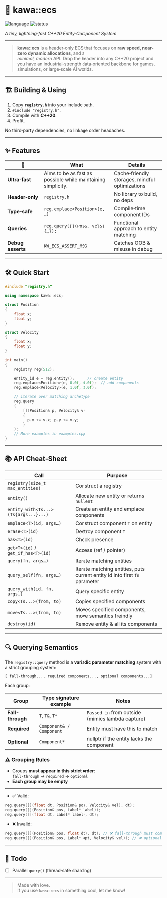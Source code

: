 # 🌊 **kawa::ecs**
![language](https://img.shields.io/badge/C%2B%2B-20-blue.svg)
![status](https://img.shields.io/badge/stability-stable-brightgreen)

*A tiny, lightning‑fast C++20 Entity‑Component System*

---

> **kawa::ecs** is a header‑only ECS that focuses on  **raw speed, near-zero dynamic allocations**, and a  
> *minimal, modern* API. Drop the header into any C++20 project and you have an industrial‑strength
> data‑oriented backbone for games, simulations, or large‑scale AI worlds.

---

## 🏗️ Building & Using

1. Copy **`registry.h`** into your include path.
2. `#include "registry.h"`.
3. Compile with **C++20**.
4. Profit.

No third‑party dependencies, no linkage order headaches.

---

## ✨ Features 

| 🚀                                | What                                                           | Details                                            |
| --------------------------------- | -------------------------------------------------------------- | ----------------------------------------------------|
| **Ultra‑fast**                    | Aims to be as fast as possible while maintaining simplicity.   | Cache‑friendly storages, mindful optimizations      |
| **Header‑only**                   | `registry.h`                                                   | No library to build, no deps                        |
| **Type‑safe**                     | `reg.emplace<Position>(e, …)`                                  | Compile‑time component IDs                          |
| **Queries**                       | `reg.query([](Pos&, Vel&){…});`                                | Functional approach to entity matching              |
| **Debug asserts**                 | `KW_ECS_ASSERT_MSG`                                            | Catches OOB & misuse in debug                       |

---

## 🛠️ Quick Start

```cpp
#include "registry.h"

using namespace kawa::ecs;

struct Position
{
    float x;
    float y;  
}

struct Velocity
{
    float x;
    float y;  
}

int main()
{
    registry reg(512);               

    entity_id e = reg.entity();      // create entity
    reg.emplace<Position>(e, 0.0f, 0.0f);  // add components
    reg.emplace<Velocity>(e, 1.0f, 2.0f);

    // iterate over matching archetype
    reg.query
    (
        [](Position& p, Velocity& v)
        {
          p.x += v.x; p.y += v.y;
        }
    );
    // More examples in examples.cpp
}
```

---

## 📚 API Cheat‑Sheet

| Call                                 | Purpose																	 |
| -------------------------------------| ----------------------------------------------------------------------------|
| `registry(size_t max_entities)`      | Construct a registry														 |
| `entity()`                           | Allocate new entity or returns `nullent`									 |
| `entity_with<Ts...>(Ts{args...}...)` | Create an entity and emplace components									 |
| `emplace<T>(id, args…)`              | Construct component `T` on entity											 |
| `erase<T>(id)`                       | Destroy component `T`														 |
| `has<T>(id)`                         | Check presence																 |
| `get<T>(id)` / `get_if_has<T>(id)`   | Access (ref / pointer)														 |
| `query(fn, args…)`                   | Iterate matching entities													 |
| `query_self(fn, args…)`              | Iterate matching entities, puts current entity id into first `fn` parameter |
| `query_with(id, fn, args…)`          | Query specific entity														 |
| `copy<Ts...>(from, to)`              | Copies specified components												 |
| `move<Ts...>(from, to)`              | Moves specified components, move semantics freindly						 |
| `destroy(id)`                        | Remove entity & all its components											 |

---

## 🔍 Querying Semantics

The `registry::query` method is a **variadic parameter matching** system with a strict grouping system:

```
[ fall-through..., required components..., optional components...]
```

Each group:

| Group            | Type signature example        | Notes                                            |
|------------------|-------------------------------|--------------------------------------------------|
| **Fall-through** | `T`, `T&`, `T*`               | `Passed in` from outside (mimics lambda capture) |
| **Required**     | `Component& / Component`      | Entity must have this to match                   |
| **Optional**     | `Component*`                  | nullptr if the entity lacks the component        |

### ⚠️ Grouping Rules

- Groups **must appear in this strict order**:  
  `fall-through` → `required` → `optional`
- **Each group may be empty**
 
---

- ✅ Valid:

```cpp
reg.query([](float dt, Position& pos, Velocity& vel), dt);
reg.query([](Position& pos, Label* label));
reg.query([](float dt, Label* label), dt);
```

- ❌ Invalid:

```cpp
reg.query([](Position& pos, float dt), dt); // ❌ fall-through must come first
reg.query([](Position& pos, Label* opt, Velocity& vel)); // ❌ optional must come last
```

---


## 🔄 Todo

* [ ] Parallel `query()` (thread‑safe sharding)

---

> Made with love.  
> If you use `kawa::ecs` in something cool, let me know!
